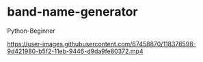 # band-name-generator
Python-Beginner

https://user-images.githubusercontent.com/67458870/118378598-9d421980-b5f2-11eb-9446-d9da9fe80372.mp4

